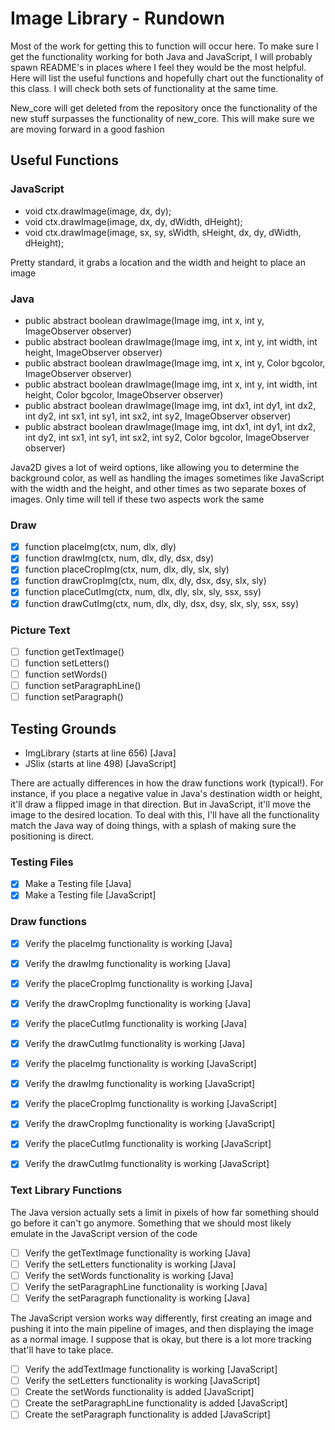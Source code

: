 
# Image Library - Rundown

Most of the work for getting this to function will occur here. To make sure I get the functionality working for both Java and JavaScript, I will probably spawn README's in places where I feel they would be the most helpful. Here will list the useful functions and hopefully chart out the functionality of this class. I will check both sets of functionality at the same time.

New_core will get deleted from the repository once the functionality of the new stuff surpasses the functionality of new_core. This will make sure we are moving forward in a good fashion

## Useful Functions

### JavaScript

- void ctx.drawImage(image, dx, dy);
- void ctx.drawImage(image, dx, dy, dWidth, dHeight);
- void ctx.drawImage(image, sx, sy, sWidth, sHeight, dx, dy, dWidth, dHeight);

Pretty standard, it grabs a location and the width and height to place an image

### Java

- public abstract boolean drawImage(Image img, int x, int y, ImageObserver observer)
- public abstract boolean drawImage(Image img, int x, int y, int width, int height, ImageObserver observer)
- public abstract boolean drawImage(Image img, int x, int y, Color bgcolor, ImageObserver observer)
- public abstract boolean drawImage(Image img, int x, int y, int width, int height, Color bgcolor, ImageObserver observer)
- public abstract boolean drawImage(Image img, int dx1, int dy1, int dx2, int dy2, int sx1, int sy1, int sx2, int sy2, ImageObserver observer)
- public abstract boolean drawImage(Image img, int dx1, int dy1, int dx2, int dy2, int sx1, int sy1, int sx2, int sy2, Color bgcolor, ImageObserver observer)

Java2D gives a lot of weird options, like allowing you to determine the background color, as well as handling the images sometimes like JavaScript with the width and the height, and other times as two separate boxes of images. Only time will tell if these two aspects work the same

### Draw

- [x] function placeImg(ctx, num, dlx, dly)
- [x] function drawImg(ctx, num, dlx, dly, dsx, dsy)
- [x] function placeCropImg(ctx, num, dlx, dly, slx, sly)
- [x] function drawCropImg(ctx, num, dlx, dly, dsx, dsy, slx, sly)
- [x] function placeCutImg(ctx, num, dlx, dly, slx, sly, ssx, ssy)
- [x] function drawCutImg(ctx, num, dlx, dly, dsx, dsy, slx, sly, ssx, ssy)

### Picture Text

- [ ] function getTextImage()
- [ ] function setLetters()
- [ ] function setWords()
- [ ] function setParagraphLine()
- [ ] function setParagraph()

## Testing Grounds

- ImgLibrary (starts at line 656) [Java]
- JSlix (starts at line 498) [JavaScript]

There are actually differences in how the draw functions work (typical!). For instance, if you place a negative value in Java's destination width or height, it'll draw a flipped image in that direction. But in JavaScript, it'll move the image to the desired location. To deal with this, I'll have all the functionality match the Java way of doing things, with a 
splash of making sure the positioning is direct.

### Testing Files

- [x] Make a Testing file [Java]
- [x] Make a Testing file [JavaScript]

### Draw functions

- [x] Verify the placeImg functionality is working [Java]
- [x] Verify the drawImg functionality is working [Java]
- [x] Verify the placeCropImg functionality is working [Java]
- [x] Verify the drawCropImg functionality is working [Java]
- [x] Verify the placeCutImg functionality is working [Java]
- [x] Verify the drawCutImg functionality is working [Java]

- [x] Verify the placeImg functionality is working [JavaScript]
- [x] Verify the drawImg functionality is working [JavaScript]
- [x] Verify the placeCropImg functionality is working [JavaScript]
- [x] Verify the drawCropImg functionality is working [JavaScript]
- [x] Verify the placeCutImg functionality is working [JavaScript]
- [x] Verify the drawCutImg functionality is working [JavaScript]

### Text Library Functions

The Java version actually sets a limit in pixels of how far something should go before it can't go anymore. Something that we should most likely emulate in the JavaScript version of the code

- [ ] Verify the getTextImage functionality is working [Java]
- [ ] Verify the setLetters functionality is working [Java]
- [ ] Verify the setWords functionality is working [Java]
- [ ] Verify the setParagraphLine functionality is working [Java]
- [ ] Verify the setParagraph functionality is working [Java]

The JavaScript version works way differently, first creating an image and pushing it into the main pipeline of images, and then displaying the image as a normal image. I suppose that is okay, but there is a lot more tracking that'll have to take place.

- [ ] Verify the addTextImage functionality is working [JavaScript]
- [ ] Verify the setLetters functionality is working [JavaScript]
- [ ] Create the setWords functionality is added [JavaScript]
- [ ] Create the setParagraphLine functionality is added [JavaScript]
- [ ] Create the setParagraph functionality is added [JavaScript]
